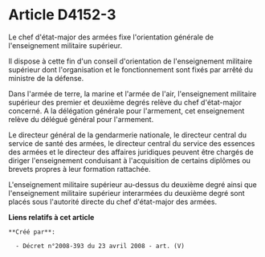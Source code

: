 # Article D4152-3

Le chef d'état-major des armées fixe l'orientation générale de l'enseignement militaire supérieur.

Il dispose à cette fin d'un conseil d'orientation de l'enseignement militaire supérieur dont l'organisation et le
fonctionnement sont fixés par arrêté du ministre de la défense.

Dans l'armée de terre, la marine et l'armée de l'air, l'enseignement militaire supérieur des premier et deuxième degrés
relève du chef d'état-major concerné. A la délégation générale pour l'armement, cet enseignement relève du délégué général
pour l'armement.

Le directeur général de la gendarmerie nationale, le directeur central du service de santé des armées, le directeur central
du service des essences des armées et le directeur des affaires juridiques peuvent être chargés de diriger l'enseignement
conduisant à l'acquisition de certains diplômes ou brevets propres à leur formation rattachée.

L'enseignement militaire supérieur au-dessus du deuxième degré ainsi que l'enseignement militaire supérieur interarmées du
deuxième degré sont placés sous l'autorité directe du chef d'état-major des armées.

**Liens relatifs à cet article**

	**Créé par**:

	  - Décret n°2008-393 du 23 avril 2008 - art. (V)

